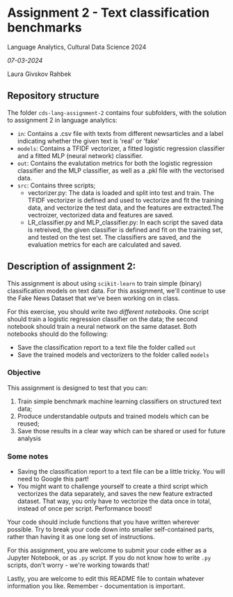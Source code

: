 # Assignment 2 - Text classification benchmarks
Language Analytics, Cultural Data Science 2024 

*07-03-2024*

Laura Givskov Rahbek 

## Repository structure

The folder ```cds-lang-assignment-2``` contains four subfolders, with the solution to assignment 2 in language analytics: 

- ```in```: Contains a .csv file with texts from different newsarticles and a label indicating whether the given text is 'real' or 'fake'
- ```models```: Contains a TFIDF vectorizer, a fitted logistic regression classifier and a fitted MLP (neural network) classifier. 
- ```out```: Contains the evalutation metrics for both the logistic regression classifier and the MLP classifier, as well as a .pkl file with the vectorised data. 
- ```src```: Contains three scripts;
    - vectorizer.py: The data is loaded and split into test and train. The TFIDF vectorizer is defined and used to vectorize and fit the training data, and vectorize the test data, and the features are extracted.The vectroizer, vectorized data and features are saved. 
    - LR_classifier.py and MLP_classifier.py: In each script the saved data is retreived, the given classifier is defined and fit on the training set, and tested on the test set. The classifiers are saved, and the evaluation metrics for each are calculated and saved. 

## Description of assignment 2:

This assignment is about using ```scikit-learn``` to train simple (binary) classification models on text data. For this assignment, we'll continue to use the Fake News Dataset that we've been working on in class.

For this exercise, you should write *two different notebooks*. One script should train a logistic regression classifier on the data; the second notebook should train a neural network on the same dataset. Both notebooks should do the following:

- Save the classification report to a text file the folder called ```out```
- Save the trained models and vectorizers to the folder called ```models```

### Objective

This assignment is designed to test that you can:

1. Train simple benchmark machine learning classifiers on structured text data;
2. Produce understandable outputs and trained models which can be reused;
3. Save those results in a clear way which can be shared or used for future analysis

### Some notes

- Saving the classification report to a text file can be a little tricky. You will need to Google this part!
- You might want to challenge yourself to create a third script which vectorizes the data separately, and saves the new feature extracted dataset. That way, you only have to vectorize the data once in total, instead of once per script. Performance boost!

Your code should include functions that you have written wherever possible. Try to break your code down into smaller self-contained parts, rather than having it as one long set of instructions.

For this assignment, you are welcome to submit your code either as a Jupyter Notebook, or as ```.py``` script. If you do not know how to write ```.py``` scripts, don't worry - we're working towards that!

Lastly, you are welcome to edit this README file to contain whatever information you like. Remember - documentation is important.
